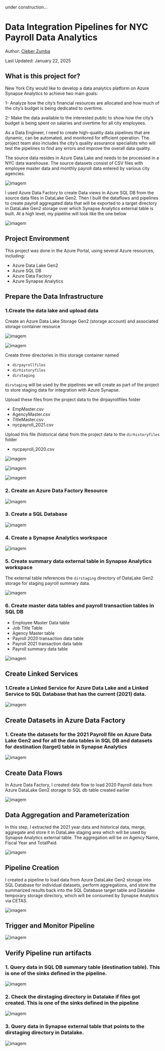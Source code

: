
under construction...

# Data Integration Pipelines for NYC Payroll Data Analytics

Author: [Cleber Zumba](https://github.com/cleberzumba)

Last Updated: January 22, 2025

## What is this project for?

New York City would like to develop a data analytics platform on Azure Synapse Analytics to achieve two main goals:

1- Analyze how the city’s financial resources are allocated and how much of the city’s budget is being dedicated to overtime.

2- Make the data available to the interested public to show how the city’s budget is being spent on salaries and overtime for all city employees.

As a Data Engineer, I need to create high-quality data pipelines that are dynamic, can be automated, and monitored for efficient operation. The project team also includes the city’s quality assurance specialists who will test the pipelines to find any errors and improve the overall data quality.

The source data resides in Azure Data Lake and needs to be processed in a NYC data warehouse. The source datasets consist of CSV files with employee master data and monthly payroll data entered by various city agencies.

![imagem](images/DB-schema.jpg)

I used Azure Data Factory to create Data views in Azure SQL DB from the source data files in DataLake Gen2. Then I built the dataflows and pipelines to create payroll aggregated data that will be exported to a target directory in DataLake Gen2 storage over which Synapse Analytics external table is built. At a high level, my pipeline will look like the one below

![imagem](images/pipeline-overview.jpg)


## Project Environment

This project was done in the Azure Portal, using several Azure resources, including:

  - Azure Data Lake Gen2
  - Azure SQL DB
  - Azure Data Factory
  - Azure Synapse Analytics


## Prepare the Data Infrastructure

### 1.Create the data lake and upload data

Create an Azure Data Lake Storage Gen2 (storage account) and associated storage container resource

![imagem](images/create-storage-account.jpg)

![imagem](images/create-container.jpg)

Create three directories in this storage container named

- `dirpayrollfiles`
- `dirhistoryfiles`
- `dirstaging`

`dirstaging` will be used by the pipelines we will create as part of the project to store staging data for integration with Azure Synapse.

Upload these files from the project data to the dirpayrollfiles folder

- EmpMaster.csv
- AgencyMaster.csv
- TitleMaster.csv
- nycpayroll_2021.csv

Upload this file (historical data) from the project data to the `dirhistoryfiles` folder

- nycpayroll_2020.csv

![imagem](images/create-folders.jpg)

![imagem](images/upload-files-in-dirpayrollfiles.jpg)

![imagem](images/upload-files-in-dirhistoryfiles.jpg)

### 2. Create an Azure Data Factory Resource

![imagem](images/create-data-factory.jpg)

### 3. Create a SQL Database

![imagem](images/create-sql-database.jpg)



### 4. Create a Synapse Analytics workspace

![imagem](images/create-sunapse-analytics-workspace.jpg)


### 5. Create summary data external table in Synapse Analytics workspace

The external table references the `dirstaging` directory of DataLake Gen2 storage for staging payroll summary data.

![imagem](images/create-external-table.jpg)


### 6. Create master data tables and payroll transaction tables in SQL DB

- Employee Master Data table
- Job Title Table
- Agency Master table
- Payroll 2020 transaction data table
- Payroll 2021 transaction data table
- Payroll summary data table

![imagem](images/create-tables-in-sql-database.jpg)


## Create Linked Services

### 1.Create a Linked Service for Azure Data Lake and a Linked Service to SQL Database that has the current (2021) data.

![imagem](images/create-linked-service.jpg)


## Create Datasets in Azure Data Factory

### 1. Create the datasets for the 2021 Payroll file on Azure Data Lake Gen2 and for all the data tables in SQL DB and datasets for destination (target) table in Synapse Analytics

![imagem](images/create-datasets-in-azure-data-factory.jpg)


## Create Data Flows

In Azure Data Factory, I created data flow to load 2020 Payroll data from Azure DataLake Gen2 storage to SQL db table created earlier

![imagem](images/data-flow.jpg)


## Data Aggregation and Parameterization

In this step, I extracted the 2021 year data and historical data, merge, aggregate and store it in DataLake staging area which will be used by Synapse Analytics external table. The aggregation will be on Agency Name, Fiscal Year and TotalPaid.

![imagem](images/create-aggregate-dataflow-Data-Factory.jpg)


## Pipeline Creation

I created a pipeline to load data from Azure DataLake Gen2 storage into SQL Database for individual datasets, perform aggregations, and store the summarized results back into the SQL Database target table and Datalake temporary storage directory, which will be consumed by Synapse Analytics via CETAS.

![imagem](images/create-pipeline-nyc-payroll.jpg)


## Trigger and Monitor Pipeline

![imagem](images/successful-pipeline-run.jpg)


## Verify Pipeline run artifacts

### 1. Query data in SQL DB summary table (destination table). This is one of the sinks defined in the pipeline.

![imagem](images/query-from-SQLDB-summary-table.jpg)


### 2. Check the dirstaging directory in Datalake if files got created. This is one of the sinks defined in the pipeline

![imagem](images/files-saved-dirstaging.jpg)


### 3. Query data in Synapse external table that points to the dirstaging directory in Datalake.

![imagem](images/query-synapse-summary-external-table.jpg)
